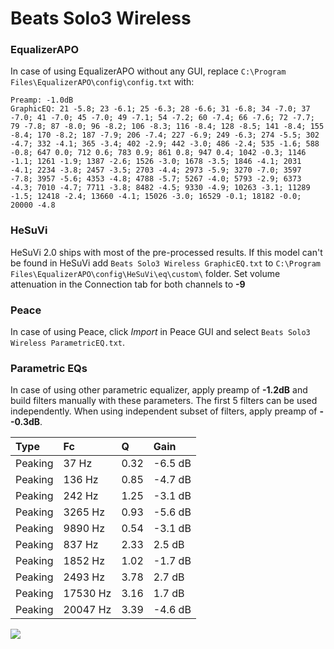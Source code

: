 # Beats Solo3 Wireless

### EqualizerAPO
In case of using EqualizerAPO without any GUI, replace `C:\Program Files\EqualizerAPO\config\config.txt`
with:
```
Preamp: -1.0dB
GraphicEQ: 21 -5.8; 23 -6.1; 25 -6.3; 28 -6.6; 31 -6.8; 34 -7.0; 37 -7.0; 41 -7.0; 45 -7.0; 49 -7.1; 54 -7.2; 60 -7.4; 66 -7.6; 72 -7.7; 79 -7.8; 87 -8.0; 96 -8.2; 106 -8.3; 116 -8.4; 128 -8.5; 141 -8.4; 155 -8.4; 170 -8.2; 187 -7.9; 206 -7.4; 227 -6.9; 249 -6.3; 274 -5.5; 302 -4.7; 332 -4.1; 365 -3.4; 402 -2.9; 442 -3.0; 486 -2.4; 535 -1.6; 588 -0.8; 647 0.0; 712 0.6; 783 0.9; 861 0.8; 947 0.4; 1042 -0.3; 1146 -1.1; 1261 -1.9; 1387 -2.6; 1526 -3.0; 1678 -3.5; 1846 -4.1; 2031 -4.1; 2234 -3.8; 2457 -3.5; 2703 -4.4; 2973 -5.9; 3270 -7.0; 3597 -7.8; 3957 -5.6; 4353 -4.8; 4788 -5.7; 5267 -4.0; 5793 -2.9; 6373 -4.3; 7010 -4.7; 7711 -3.8; 8482 -4.5; 9330 -4.9; 10263 -3.1; 11289 -1.5; 12418 -2.4; 13660 -4.1; 15026 -3.0; 16529 -0.1; 18182 -0.0; 20000 -4.8
```

### HeSuVi
HeSuVi 2.0 ships with most of the pre-processed results. If this model can't be found in HeSuVi add
`Beats Solo3 Wireless GraphicEQ.txt` to `C:\Program Files\EqualizerAPO\config\HeSuVi\eq\custom\` folder.
Set volume attenuation in the Connection tab for both channels to **-9**

### Peace
In case of using Peace, click *Import* in Peace GUI and select `Beats Solo3 Wireless ParametricEQ.txt`.

### Parametric EQs
In case of using other parametric equalizer, apply preamp of **-1.2dB** and build filters manually
with these parameters. The first 5 filters can be used independently.
When using independent subset of filters, apply preamp of **--0.3dB**.

| Type    | Fc       |    Q | Gain    |
|:--------|:---------|:-----|:--------|
| Peaking | 37 Hz    | 0.32 | -6.5 dB |
| Peaking | 136 Hz   | 0.85 | -4.7 dB |
| Peaking | 242 Hz   | 1.25 | -3.1 dB |
| Peaking | 3265 Hz  | 0.93 | -5.6 dB |
| Peaking | 9890 Hz  | 0.54 | -3.1 dB |
| Peaking | 837 Hz   | 2.33 | 2.5 dB  |
| Peaking | 1852 Hz  | 1.02 | -1.7 dB |
| Peaking | 2493 Hz  | 3.78 | 2.7 dB  |
| Peaking | 17530 Hz | 3.16 | 1.7 dB  |
| Peaking | 20047 Hz | 3.39 | -4.6 dB |

![](https://raw.githubusercontent.com/jaakkopasanen/AutoEq/master/results/rtings/avg/Beats%20Solo3%20Wireless/Beats%20Solo3%20Wireless.png)